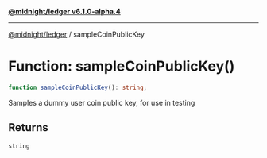 [**@midnight/ledger v6.1.0-alpha.4**](../README.md)

***

[@midnight/ledger](../globals.md) / sampleCoinPublicKey

# Function: sampleCoinPublicKey()

```ts
function sampleCoinPublicKey(): string;
```

Samples a dummy user coin public key, for use in testing

## Returns

`string`
